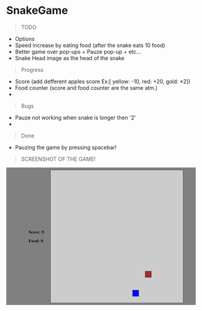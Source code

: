 # SnakeGame

 >TODO
   - Options
   - Speed increase by eating food (after the snake eats 10 food)
   - Better game over pop-ups + Pauze pop-up + etc...
   - Snake Head image as the head of the snake

 >Progress
   - Score (add defferent apples score Ex:[ yellow: -10, red: +20, gold: *2])
   - Food counter (score and food counter are the same atm.)
   - 
   
 >Bugs
   - Pauze not working when snake is longer then '2'
   - 

 >Done
   - Pauzing the game by pressing spacebar!

 >SCREENSHOT OF THE GAME!

 ![screenshot](src/img/screenshot.png)
